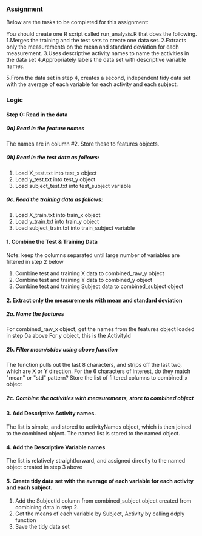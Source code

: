 ### Assignment

Below are the tasks to be completed for this assignment:

You should create one R script called run_analysis.R that does the following. 
1.Merges the training and the test sets to create one data set.
2.Extracts only the measurements on the mean and standard deviation for each measurement. 
3.Uses descriptive activity names to name the activities in the data set
4.Appropriately labels the data set with descriptive variable names. 

5.From the data set in step 4, creates a second, independent tidy data set with the average of each variable for each activity and each subject.

### Logic

#### Step 0: Read in the data

##### 0a) Read in the feature names
The names are in column #2. Store these to features objects.

##### 0b) Read in the test data as follows:
1.  Load X_test.txt into test_x object
2.  Load y_test.txt into test_y object
3.  Load subject_test.txt into test_subject variable

##### 0c. Read the training data as follows:
1.  Load X_train.txt into train_x object
2.  Load y_train.txt into train_y object
3.  Load subject_train.txt into train_subject variable

#### 1. Combine the Test & Training Data
Note: keep the columns separated until large number of variables are filtered in step 2 below

1.  Combine test and training X data to combined_raw_y object
2.  Combine test and training Y data to combined_y object
3.  Combine test and training Subject data to combined_subject object

#### 2. Extract only the measurements with mean and standard deviation
##### 2a. Name the features
For combined_raw_x object, get the names from the features object loaded in step 0a above
For y object, this is the ActivityId

##### 2b. Filter mean/stdev using above function
The function pulls out the last 8 characters, and strips off the last two, which are X or Y direction.
For the 6 characters of interest, do they match "mean" or "std" pattern? 
Store the list of filtered columns to combined_x object

##### 2c. Combine the activities with measurements, store to combined object

#### 3. Add Descriptive Activity names.

The list is simple, and stored to activityNames object, which is then joined to the combined object.
The named list is stored to the named object.

#### 4. Add the Descriptive Variable names
The list is relatively straightforward, and assigned directly to the named object created in step 3 above

#### 5. Create tidy data set with the average of each variable for each activity and each subject.

1.  Add the SubjectId column from combined_subject object created from combining data in step 2.
2.  Get the means of each variable by Subject, Activity by calling ddply function
3.  Save the tidy data set

